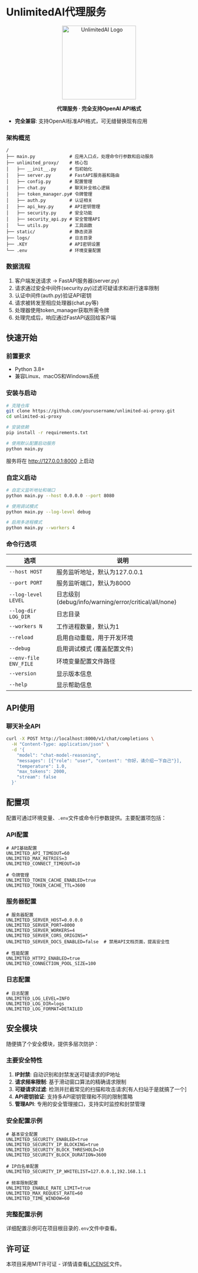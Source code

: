 # UnlimitedAI代理服务

<p align="center">
  <img src="https://github.com/yourusername/unlimited-ai-proxy/raw/main/docs/logo.png" alt="UnlimitedAI Logo" width="200" />
</p>

<p align="center">
  <b>代理服务 · 完全支持OpenAI API格式</b>
</p>


- **完全兼容**: 支持OpenAI标准API格式，可无缝替换现有应用

### 架构概览

```
/
├── main.py             # 应用入口点，处理命令行参数和启动服务
├── unlimited_proxy/    # 核心包
│   ├── __init__.py     # 包初始化
│   ├── server.py       # FastAPI服务器和路由
│   ├── config.py       # 配置管理
│   ├── chat.py         # 聊天补全核心逻辑
│   ├── token_manager.py# 令牌管理
│   ├── auth.py         # 认证相关
│   ├── api_key.py      # API密钥管理
│   ├── security.py     # 安全功能
│   ├── security_api.py # 安全管理API
│   └── utils.py        # 工具函数
├── static/             # 静态资源
├── logs/               # 日志目录
├── .KEY                # API密钥设置
└── .env                # 环境变量配置
```

### 数据流程

1. 客户端发送请求 → FastAPI服务器(server.py)
2. 请求通过安全中间件(security.py)过滤可疑请求和进行速率限制
3. 认证中间件(auth.py)验证API密钥
4. 请求被转发至相应处理器(chat.py等)
5. 处理器使用token_manager获取所需令牌
6. 处理完成后，响应通过FastAPI返回给客户端


## 快速开始

### 前置要求

- Python 3.8+
- 兼容Linux、macOS和Windows系统

### 安装与启动

```bash
# 克隆仓库
git clone https://github.com/yourusername/unlimited-ai-proxy.git
cd unlimited-ai-proxy

# 安装依赖
pip install -r requirements.txt

# 使用默认配置启动服务
python main.py
```

服务将在 http://127.0.0.1:8000 上启动

### 自定义启动

```bash
# 自定义监听地址和端口
python main.py --host 0.0.0.0 --port 8080

# 使用调试模式
python main.py --log-level debug

# 启用多进程模式
python main.py --workers 4
```

### 命令行选项

| 选项 | 说明 |
|------|------|
| `--host HOST` | 服务监听地址，默认为127.0.0.1 |
| `--port PORT` | 服务监听端口，默认为8000 |
| `--log-level LEVEL` | 日志级别(debug/info/warning/error/critical/all/none) |
| `--log-dir LOG_DIR` | 日志目录 |
| `--workers N` | 工作进程数量，默认为1 |
| `--reload` | 启用自动重载，用于开发环境 |
| `--debug` | 启用调试模式 (覆盖配置文件) |
| `--env-file ENV_FILE` | 环境变量配置文件路径 |
| `--version` | 显示版本信息 |
| `--help` | 显示帮助信息 |

## API使用

### 聊天补全API

```bash
curl -X POST http://localhost:8000/v1/chat/completions \
  -H "Content-Type: application/json" \
  -d '{
    "model": "chat-model-reasoning",
    "messages": [{"role": "user", "content": "你好，请介绍一下自己"}],
    "temperature": 1.0,
    "max_tokens": 2000,
    "stream": false
  }'
```


## 配置项

配置可通过环境变量、`.env`文件或命令行参数提供。主要配置项包括：

### API配置

```
# API基础配置
UNLIMITED_API_TIMEOUT=60
UNLIMITED_MAX_RETRIES=3
UNLIMITED_CONNECT_TIMEOUT=10

# 令牌管理
UNLIMITED_TOKEN_CACHE_ENABLED=true
UNLIMITED_TOKEN_CACHE_TTL=3600
```

### 服务器配置

```
# 服务器配置
UNLIMITED_SERVER_HOST=0.0.0.0
UNLIMITED_SERVER_PORT=8000
UNLIMITED_SERVER_WORKERS=4
UNLIMITED_SERVER_CORS_ORIGINS=*
UNLIMITED_SERVER_DOCS_ENABLED=false  # 禁用API文档页面，提高安全性

# 性能配置
UNLIMITED_HTTP2_ENABLED=true
UNLIMITED_CONNECTION_POOL_SIZE=100
```

### 日志配置

```
# 日志配置
UNLIMITED_LOG_LEVEL=INFO
UNLIMITED_LOG_DIR=logs
UNLIMITED_LOG_FORMAT=DETAILED
```

## 安全模块

随便搞了个安全模块，提供多层次防护：

### 主要安全特性

1. **IP封禁**: 自动识别和封禁发送可疑请求的IP地址
2. **请求频率限制**: 基于滑动窗口算法的精确请求限制
3. **可疑请求过滤**: 检测并拦截常见的扫描和攻击请求[有人扫站于是就搞了一个]
4. **API密钥验证**: 支持多API密钥管理和不同的限制策略
5. **管理API**: 专用的安全管理接口，支持实时监控和封禁管理

### 安全配置示例

```
# 基本安全配置
UNLIMITED_SECURITY_ENABLED=true
UNLIMITED_SECURITY_IP_BLOCKING=true
UNLIMITED_SECURITY_BLOCK_THRESHOLD=10
UNLIMITED_SECURITY_BLOCK_DURATION=3600

# IP白名单配置
UNLIMITED_SECURITY_IP_WHITELIST=127.0.0.1,192.168.1.1

# 频率限制配置
UNLIMITED_ENABLE_RATE_LIMIT=true
UNLIMITED_MAX_REQUEST_RATE=60
UNLIMITED_TIME_WINDOW=60
```

### 完整配置示例

详细配置示例可在项目根目录的`.env`文件中查看。

## 许可证

本项目采用MIT许可证 - 详情请查看[LICENSE](LICENSE)文件。

